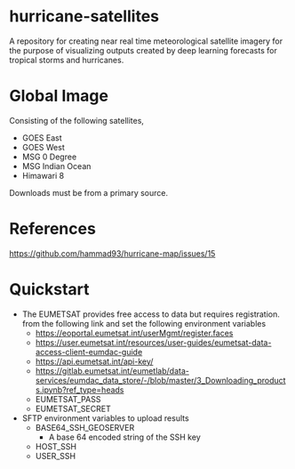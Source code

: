 # hurricane-satellites
A repository for creating near real time meteorological satellite imagery for the purpose of visualizing outputs created by deep learning forecasts for tropical storms and hurricanes.

# Global Image
Consisting of the following satellites,
- GOES East
- GOES West
- MSG 0 Degree
- MSG Indian Ocean
- Himawari 8

Downloads must be from a primary source.

# References
https://github.com/hammad93/hurricane-map/issues/15

# Quickstart
  - The EUMETSAT provides free access to data but requires registration. from the following link and set the following environment variables
    - https://eoportal.eumetsat.int/userMgmt/register.faces
    - https://user.eumetsat.int/resources/user-guides/eumetsat-data-access-client-eumdac-guide
    - https://api.eumetsat.int/api-key/
    - https://gitlab.eumetsat.int/eumetlab/data-services/eumdac_data_store/-/blob/master/3_Downloading_products.ipynb?ref_type=heads
    - EUMETSAT_PASS
    - EUMETSAT_SECRET
  - SFTP environment variables to upload results
    - BASE64_SSH_GEOSERVER
      - A base 64 encoded string of the SSH key
    - HOST_SSH
    - USER_SSH